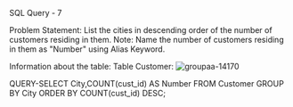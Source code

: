 SQL Query - 7

Problem Statement:
List the cities in descending order of the number of customers residing in them.
Note: Name the number of customers residing in them as "Number" using Alias Keyword.

Information about the table:
Table Customer:
![groupaa-14170](https://user-images.githubusercontent.com/97792024/185558470-e126f45b-bd06-4141-a2f9-f8304a3ee54d.png)

QUERY-SELECT City,COUNT(cust_id) AS Number FROM Customer GROUP BY City ORDER BY COUNT(cust_id) DESC;
